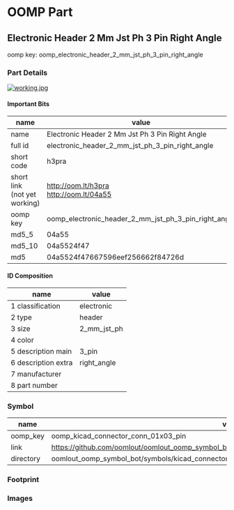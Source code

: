 # OOMP Part  
## Electronic Header 2 Mm Jst Ph 3 Pin Right Angle  
  
oomp key: oomp_electronic_header_2_mm_jst_ph_3_pin_right_angle  
  
### Part Details  
  
[![working.jpg](working_600.jpg)](working.jpg)  
  
#### Important Bits  
| name | value | 
| --- | --- | 
| name | Electronic Header 2 Mm Jst Ph 3 Pin Right Angle | 
| full id | electronic_header_2_mm_jst_ph_3_pin_right_angle | 
| short code | h3pra | 
| short link<br>(not yet working) | http://oom.lt/h3pra<br>http://oom.lt/04a55 | 
| oomp key | oomp_electronic_header_2_mm_jst_ph_3_pin_right_angle | 
| md5_5 | 04a55 | 
| md5_10 | 04a5524f47 | 
| md5 | 04a5524f47667596eef256662f84726d | 
#### ID Composition  
| name | value | 
| --- | --- | 
| 1 classification | electronic | 
| 2 type | header | 
| 3 size | 2_mm_jst_ph | 
| 4 color |  | 
| 5 description main | 3_pin | 
| 6 description extra | right_angle | 
| 7 manufacturer |  | 
| 8 part number |  | 
### Symbol  
| name | value | 
| --- | --- | 
| oomp_key | oomp_kicad_connector_conn_01x03_pin | 
| link | https://github.com/oomlout/oomlout_oomp_symbol_bot/tree/main/symbols/kicad_connector_conn_01x03_pin | 
| directory | oomlout_oomp_symbol_bot/symbols/kicad_connector_conn_01x03_pin//working/working.kicad_sym | 
### Footprint  
### Images  

